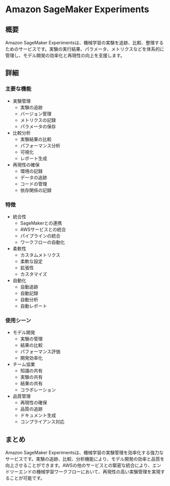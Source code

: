 # Amazon SageMaker Experiments

## 概要
Amazon SageMaker Experimentsは、機械学習の実験を追跡、比較、整理するためのサービスです。実験の実行結果、パラメータ、メトリクスなどを体系的に管理し、モデル開発の効率化と再現性の向上を支援します。

## 詳細

### 主要な機能
- 実験管理
  - 実験の追跡
  - バージョン管理
  - メトリクスの記録
  - パラメータの保存
- 比較分析
  - 実験結果の比較
  - パフォーマンス分析
  - 可視化
  - レポート生成
- 再現性の確保
  - 環境の記録
  - データの追跡
  - コードの管理
  - 依存関係の記録

### 特徴
- 統合性
  - SageMakerとの連携
  - AWSサービスとの統合
  - パイプラインの統合
  - ワークフローの自動化
- 柔軟性
  - カスタムメトリクス
  - 柔軟な設定
  - 拡張性
  - カスタマイズ
- 自動化
  - 自動追跡
  - 自動記録
  - 自動分析
  - 自動レポート

### 使用シーン
- モデル開発
  - 実験の管理
  - 結果の比較
  - パフォーマンス評価
  - 開発効率化
- チーム協業
  - 知識の共有
  - 実験の共有
  - 結果の共有
  - コラボレーション
- 品質管理
  - 再現性の確保
  - 品質の追跡
  - ドキュメント生成
  - コンプライアンス対応

## まとめ
Amazon SageMaker Experimentsは、機械学習の実験管理を効率化する強力なサービスです。実験の追跡、比較、分析機能により、モデル開発の効率と品質を向上させることができます。AWSの他のサービスとの緊密な統合により、エンドツーエンドの機械学習ワークフローにおいて、再現性の高い実験管理を実現することが可能です。 
